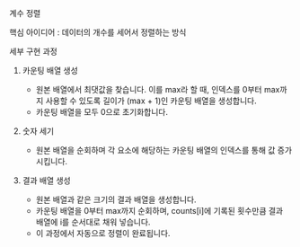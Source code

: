 계수 정렬

핵심 아이디어 : 데이터의 개수를 세어서 정렬하는 방식

세부 구현 과정
1. 카운팅 배열 생성
    - 원본 배열에서 최댓값을 찾습니다. 이를 max라 할 때, 인덱스를 0부터 max까지 사용할 수 있도록
      길이가 (max + 1)인 카운팅 배열을 생성합니다.
    - 카운팅 배열을 모두 0으로 초기화합니다.

2. 숫자 세기
    - 원본 배열을 순회하며 각 요소에 해당하는 카운팅 배열의 인덱스를 통해 값 증가시킵니다.

3. 결과 배열 생성
    - 원본 배열과 같은 크기의 결과 배열을 생성합니다.
    - 카운팅 배열을 0부터 max까지 순회하며, counts[i]에 기록된 횟수만큼 결과 배열에 i를 순서대로 채워 넣습니다.
    - 이 과정에서 자동으로 정렬이 완료됩니다.